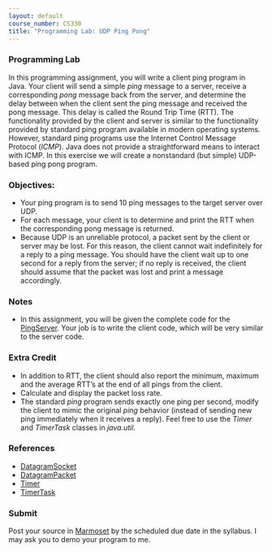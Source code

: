 ```yaml
---
layout: default
course_number: CS330
title: "Programming Lab: UDP Ping Pong"
---
```


### Programming Lab

In this programming assignment, you will write a client ping program in Java. Your client will send a simple _ping_ message to a server,
receive a corresponding _pong_ message back from the server, and determine the delay between when the client sent the ping message and received the pong message.
This delay is called the Round Trip Time (RTT). The functionality provided by the client and server is similar to the functionality provided by standard ping program available in modern operating systems.
However, standard ping programs use the Internet Control Message Protocol (_ICMP_). Java does not provide a straightforward means to interact with ICMP.
In this exercise we will create a nonstandard (but simple) UDP-based ping pong program.

### Objectives:
  - Your ping program is to send 10 ping messages to the target server over UDP.
  - For each message, your client is to determine and print the RTT when the corresponding pong message is returned.
  - Because UDP is an unreliable protocol, a packet sent by the client or server may be lost. For this reason, the client cannot wait indefinitely for a reply to a ping message. You should have the client wait up to one second for a reply from the server; if no reply is received, the client should assume that the packet was lost and print a message accordingly.

### Notes
  - In this assignment, you will be given the complete code for the [PingServer](files\PingServer.java). Your job is to write the client code, which will be very similar to the server code.

### Extra Credit
- In addition to RTT, the client should also report the minimum, maximum and the average RTT’s at the end of all pings from the client.
- Calculate and display the packet loss rate.
- The standard _ping_ program sends exactly one ping per second, modify the client to mimic the original _ping_ behavior (instead of sending new ping immediately when it receives a reply). Feel free to use the _Timer_ and _TimerTask_ classes in _java.util_.

### References
- [DatagramSocket](https://docs.oracle.com/en/java/javase/15/docs/api/java.base/java/net/DatagramSocket.html)
- [DatagramPacket](https://docs.oracle.com/en/java/javase/15/docs/api/java.base/java/net/DatagramPacket.html)
- [Timer](https://docs.oracle.com/en/java/javase/15/docs/api/java.base/java/util/Timer.html)
- [TimerTask](https://docs.oracle.com/en/java/javase/15/docs/api/java.base/java/util/TimerTask.html)

### Submit
Post your source in [Marmoset](https://cs.ycp.edu/marmoset) by the scheduled due date in the syllabus. I may ask you to demo your program to me.
